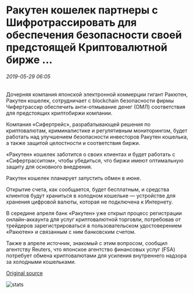 # Ракутен кошелек партнеры с Шифротрассировать для обеспечения безопасности своей предстоящей Криптовалютной бирже ...

###### 2019-05-29 06:05

Дочерняя компания японской электронной коммерции гигант Ракютен, Ракутен кошелек, сотрудничает с blockchain безопасности фирмы Чифертрассир обеспечить анти-отмывание денег (ОМЛ) соответствия для предстоящих криптобиржи компании.

Компания «Сифертрейс», разрабатывающей решения по криптовалютам, криминалистике и регулятивным мониторингом, будет работать над улучшением безопасности инвесторов Ракутен кошелька, а также защитой целостности и соответствия биржи.

«Ракутен» кошелек заботится о своих клиентах и будет работать с «Сифертрасситом», чтобы убедиться, что биржи имеют оптимальную защиту для основного внедрения.

Ракутен кошелек планирует запустить обмен в июне.

Открытие счета, как сообщается, будет бесплатным, и средства клиентов будут храниться в холодном кошельке — устройстве для хранения цифровой валюты, которая не подключена к Интернету.

В середине апреля банк «Ракутен» уже открыл процесс регистрации онлайн-аккаунта для услуг криптовалютной торговли, потребовав от трейдеров зарегистрироваться в пользовательском удостоверением «Ракютен» и связанным с ним банковским счетом.

Также в апреле источник, знакомый с этим вопросом, сообщил агентству Reuters, что японское агентство финансовых услуг (FSA) потребует обмена криптовалютами для усиления внутреннего надзора за холодными кошельками.

[Original source](https://cointelegraph.com/news/rakuten-wallet-partners-with-ciphertrace-to-assure-safety-of-its-upcoming-crypto-exchange)

![stats](https://c.statcounter.com/11760860/0/a89fa40b/1/ "stats")
